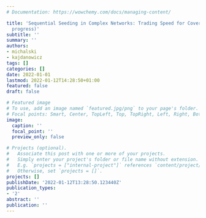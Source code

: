 ```yaml
---
# Documentation: https://wowchemy.com/docs/managing-content/

title: 'Sequential Seeding in Complex Networks: Trading Speed for Coverage (work in
  progress)'
subtitle: ''
summary: ''
authors:
- michalski
- kajdanowicz
tags: []
categories: []
date: 2022-01-01
lastmod: 2022-01-12T14:28:50+01:00
featured: false
draft: false

# Featured image
# To use, add an image named `featured.jpg/png` to your page's folder.
# Focal points: Smart, Center, TopLeft, Top, TopRight, Left, Right, BottomLeft, Bottom, BottomRight.
image:
  caption: ''
  focal_point: ''
  preview_only: false

# Projects (optional).
#   Associate this post with one or more of your projects.
#   Simply enter your project's folder or file name without extension.
#   E.g. `projects = ["internal-project"]` references `content/project/deep-learning/index.md`.
#   Otherwise, set `projects = []`.
projects: []
publishDate: '2022-01-12T13:28:50.123440Z'
publication_types:
- '2'
abstract: ''
publication: ''
---
```

